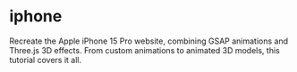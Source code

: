 # iphone
Recreate the Apple iPhone 15 Pro website, combining GSAP animations and Three.js 3D effects. From custom animations to animated 3D models, this tutorial covers it all.
